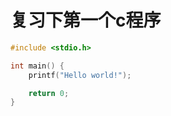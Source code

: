 # 复习下第一个c程序

```c
#include <stdio.h>

int main() {
    printf("Hello world!");

    return 0;
}

```
<script src="https://cdn.jsdelivr.net/gh/stevenjoezhang/live2d-widget@latest/autoload.js"></script>